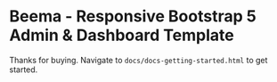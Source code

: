 # Beema - Responsive Bootstrap 5 Admin & Dashboard Template

Thanks for buying. Navigate to `docs/docs-getting-started.html` to get started.
